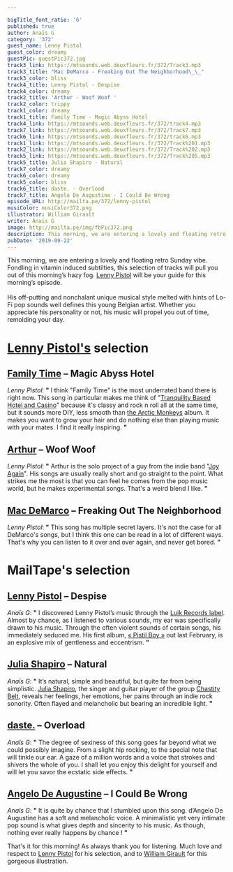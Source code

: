```yaml
---

bigTitle_font_ratio: '6'
published: true
author: Anaïs G
category: '372'
guest_name: Lenny Pistol
guest_color: dreamy
guestPic: guestPic372.jpg
track3_link: https://mtsounds.web.deuxfleurs.fr/372/Track3.mp3
track3_title: "Mac DeMarco - Freaking Out The Neighborhood\_\_"
track3_color: bliss
track4_title: Lenny Pistol - Despise
track4_color: dreamy
track2_title: 'Arthur - Woof Woof '
track2_color: trippy
track1_color: dreamy
track1_title: Family Time - Magic Abyss Hotel
track4_link: https://mtsounds.web.deuxfleurs.fr/372/track4.mp3
track7_link: https://mtsounds.web.deuxfleurs.fr/372/Track7.mp3
track6_link: https://mtsounds.web.deuxfleurs.fr/372/track6.mp3
track1_link: https://mtsounds.web.deuxfleurs.fr/372/Track%201.mp3
track2_link: https://mtsounds.web.deuxfleurs.fr/372/Track%202.mp3
track5_link: https://mtsounds.web.deuxfleurs.fr/372/Track%205.mp3
track5_title: Julia Shapiro - Natural
track7_color: dreamy
track6_color: dreamy
track5_color: bliss
track6_title: daste. - Overload
track7_title: Angelo De Augustine - I Could Be Wrong
episode_URL: http://mailta.pe/372/lenny-pistol
musiColor: musiColor372.png
illustrator: William Girault
writer: Anaïs G
image: http://mailta.pe/img/fbPic372.png
description: This morning, we are entering a lovely and floating retro Sunday vibe. Fondling in vitamin induced subtilties, this selection of tracks will pull you out of this morning’s hazy fog. Lenny Pistol will be your guide for this morning’s episode.
pubDate: '2019-09-22'
---
```

This morning, we are entering a lovely and floating retro Sunday vibe. Fondling in vitamin induced subtilties, this selection of tracks will pull you out of this morning’s hazy fog. [Lenny Pistol](https://www.facebook.com/LennyPistol/) will be your guide for this morning’s episode. 
<br><br>
His off-putting and nonchalant unique musical style melted with hints of  Lo-Fi pop sounds well defines this young Belgian artist. Whether you appreciate his personality or not,  his music will propel you out of time, remolding your day. 


# [Lenny Pistol's](https://lennypistol.bandcamp.com/) selection

## [Family Time](https://www.facebook.com/familytimeband/) – Magic Abyss Hotel
_Lenny Pistol_: **"** I think "Family Time" is the most underrated band there is right now. This song in particular makes me think of "[Tranquility Based Hotel and Casino](https://fr.wikipedia.org/wiki/Tranquility_Base_Hotel_and_Casino)" because it's classy and rock n roll all at the same time, but it sounds more DIY, less smooth than [the Arctic Monkeys](https://www.arcticmonkeys.com/) album. It makes you want to grow your hair and do nothing else than playing music with your mates. I find it really inspiring. **"** 

## [Arthur](https://plzmakeitruins.bandcamp.com/album/woof-woof) – Woof Woof
_Lenny Pistol_: **"** Arthur is the solo project of a guy from the indie band "[Joy Again](https://joyagain.bandcamp.com/)". His songs are usually really short and go straight to the point. What strikes me the most is that you can feel he comes from the pop music world, but he makes experimental songs. That's a weird blend I like. **"** 

## [Mac DeMarco](https://www.facebook.com/MacDeMarcoBand/) – Freaking Out The Neighborhood  
_Lenny Pistol_: **"** This song has multiple secret layers. It's not the case for all DeMarco's songs, but I think this one can be read in a lot of different ways. That's why you can listen to it over and over again, and never get bored. **"** 


# MailTape's selection

## [Lenny Pistol](https://www.instagram.com/lennypistolito/?fbclid=IwAR0IOt8VPxQeqGWRIaR5QR3FeDxqM14be7xyNg36_C8PfZykV3Ue-jgyGI0) – Despise
_Anaïs G_: **"** I discovered Lenny Pistol’s music through the [Luik Records label](https://luikrec.bandcamp.com/). Almost by chance, as I listened to various sounds, my ear was specifically drawn to his music. Through the often violent sounds of certain songs, his immediately seduced me. His first album, [« Pistil Boy »](https://lennypistol.bandcamp.com/album/pistil-boy-ep) out last February, is an explosive mix of gentleness and eccentrism. **"** 

## [Julia Shapiro](https://twitter.com/cool__slut?lang=fr) – Natural
_Anaïs G_: **"** It’s natural, simple and beautiful, but quite far from being simplistic. [Julia Shapiro](https://juliashapiro.bandcamp.com/), the singer and guitar player of the group [Chastity Belt](https://chastity-belt.bandcamp.com/), reveals her feelings, her emotions, her pains through an indie rock sonority. Often flayed and melancholic but bearing an incredible light. **"** 

## [daste.](https://soundcloud.com/daste-music) – Overload
_Anaïs G_: **"** The degree of sexiness of this song goes far beyond what we could possibly imagine. From a slight hip rocking, to the special note that will tinkle our ear. A gaze of a million words and a voice that strokes and shivers the whole of you. I shall let you enjoy this delight for yourself and will let you savor the ecstatic side effects. **"** 

##  [Angelo De Augustine](https://soundcloud.com/angelo-de-augustine) – I Could Be Wrong 
_Anaïs G_: **"** It is quite by chance that I stumbled upon this song. d’Angelo De Augustine has a soft and melancholic voice. A minimalistic yet very intimate pop sound is what gives depth and sincerity to his music. As though, nothing ever really happens by chance ! **"** 


That's it for this morning! As always thank you for listening. Much love and respect to [Lenny Pistol](https://www.facebook.com/LennyPistol/) for his selection, and to [William Girault](https://williamgirault.com/) for this gorgeous illustration. 

